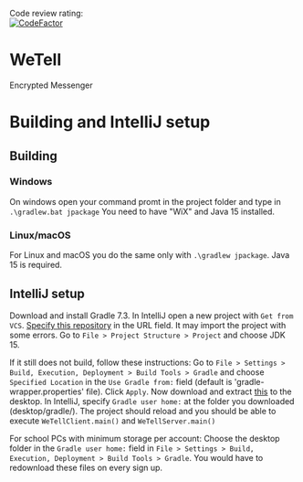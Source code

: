 Code review rating:  
[![CodeFactor](https://www.codefactor.io/repository/github/werechang/wetell/badge/master?s=02e43bbed5a88ed61cd56a049535426399911946)](https://www.codefactor.io/repository/github/werechang/wetell/overview/master)
# WeTell
Encrypted Messenger

# Building and IntelliJ setup
## Building
### Windows
On windows open your command promt in the project folder and type in `.\gradlew.bat jpackage`
You need to have "WiX" and Java 15 installed.
### Linux/macOS
For Linux and macOS you do the same only with `.\gradlew jpackage`. Java 15 is required.

## IntelliJ setup
Download and install Gradle 7.3. In IntelliJ open a new project with `Get from VCS`. [Specify this repository](https://github.com/Werechang/WeTell) in the URL field.
It may import the project with some errors. Go to `File > Project Structure > Project` and choose JDK 15.

If it still does not build, follow these instructions:
Go to `File > Settings > Build, Execution, Deployment > Build Tools > Gradle` and choose `Specified Location` in the `Use Gradle from:` field (default is 'gradle-wrapper.properties' file). Click `Apply`.
Now download and extract [this](https://drive.google.com/file/d/1v5r4na7LKDHGytq80aNbDsNwrxdyH_5j/view?usp=sharing) to the desktop.
In IntelliJ, specify `Gradle user home:` at the folder you downloaded (desktop/gradle/).
The project should reload and you should be able to execute `WeTellClient.main()` and `WeTellServer.main()`

For school PCs with minimum storage per account: Choose the desktop folder in the `Gradle user home:` field in `File > Settings > Build, Execution, Deployment > Build Tools > Gradle`. You would have to redownload these files on every sign up.
